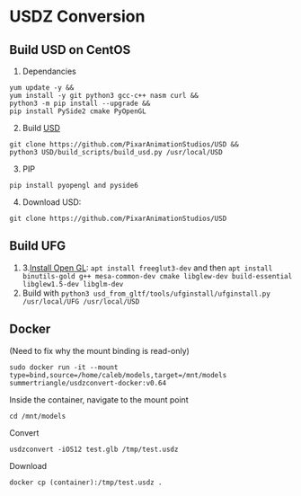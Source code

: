 # USDZ Conversion

## Build USD on CentOS
1. Dependancies 
```
yum update -y &&
yum install -y git python3 gcc-c++ nasm curl &&
python3 -m pip install --upgrade &&
pip install PySide2 cmake PyOpenGL
```
2. Build [USD](https://github.com/PixarAnimationStudios/USD)
```
git clone https://github.com/PixarAnimationStudios/USD &&
python3 USD/build_scripts/build_usd.py /usr/local/USD
```
3. PIP
```
pip install pyopengl and pyside6
```
4. Download USD:
```
git clone https://github.com/PixarAnimationStudios/USD
```
## Build UFG
1. 3.[Install Open GL](https://www.includehelp.com/linux/how-to-install-opengl-in-ubuntu-linux.aspx): `apt install freeglut3-dev` and then `apt install binutils-gold g++ mesa-common-dev cmake libglew-dev build-essential libglew1.5-dev libglm-dev`
2. Build with `python3 usd_from_gltf/tools/ufginstall/ufginstall.py /usr/local/UFG /usr/local/USD`

## Docker 
(Need to fix why the mount binding is read-only)
```
sudo docker run -it --mount type=bind,source=/home/caleb/models,target=/mnt/models summertriangle/usdzconvert-docker:v0.64
```
Inside the container, navigate to the mount point
```
cd /mnt/models
```
Convert
```
usdzconvert -iOS12 test.glb /tmp/test.usdz 
```
Download
```
docker cp (container):/tmp/test.usdz .
```

